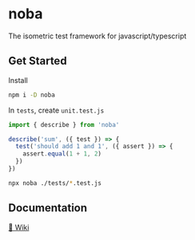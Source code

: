 # noba

The isometric test framework for javascript/typescript

## Get Started

Install

```bash
npm i -D noba
```

In `tests`, create `unit.test.js`

```js
import { describe } from 'noba'

describe('sum', ({ test }) => {
  test('should add 1 and 1', ({ assert }) => {
    assert.equal(1 + 1, 2)
  })
})
```

```bash
npx noba ./tests/*.test.js
```

## Documentation

[📖 Wiki](https://github.com/sontuphan/noba/wiki)
